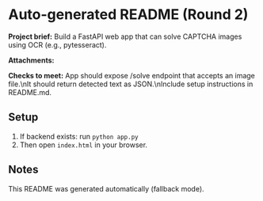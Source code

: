 # Auto-generated README (Round 2)

**Project brief:** Build a FastAPI web app that can solve CAPTCHA images using OCR (e.g., pytesseract).

**Attachments:**


**Checks to meet:**
App should expose /solve endpoint that accepts an image file.\nIt should return detected text as JSON.\nInclude setup instructions in README.md.

## Setup
1. If backend exists: run `python app.py`
2. Then open `index.html` in your browser.

## Notes
This README was generated automatically (fallback mode).